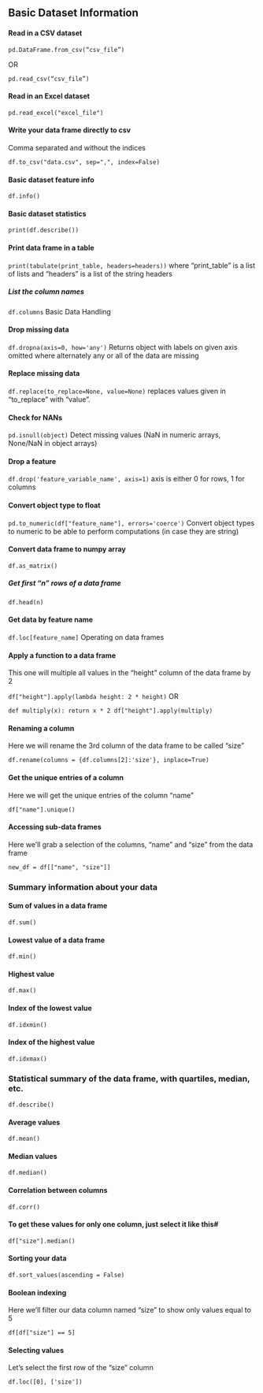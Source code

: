 ## Basic Dataset Information
#### Read in a CSV dataset

`pd.DataFrame.from_csv(“csv_file”) `  

OR

`pd.read_csv(“csv_file”)`  

#### Read in an Excel dataset
`pd.read_excel("excel_file")`
#### Write your data frame directly to csv
Comma separated and without the indices

`df.to_csv("data.csv", sep=",", index=False)`
#### Basic dataset feature info
`df.info()`
#### Basic dataset statistics
`print(df.describe())`
#### Print data frame in a table
`print(tabulate(print_table, headers=headers))`
where “print_table” is a list of lists and “headers” is a list of the string headers

##### List the column names
`df.columns`
Basic Data Handling
#### Drop missing data
`df.dropna(axis=0, how='any')`
Returns object with labels on given axis omitted where alternately any or all of the data are missing

#### Replace missing data
`df.replace(to_replace=None, value=None)`
replaces values given in “to_replace” with “value”.

#### Check for NANs
`pd.isnull(object)`
Detect missing values (NaN in numeric arrays, None/NaN in object arrays)

#### Drop a feature
`df.drop('feature_variable_name', axis=1)`
axis is either 0 for rows, 1 for columns

#### Convert object type to float
`pd.to_numeric(df["feature_name"], errors='coerce')`
Convert object types to numeric to be able to perform computations (in case they are string)

#### Convert data frame to numpy array
`df.as_matrix()`
##### Get first “n” rows of a data frame
`df.head(n)`
#### Get data by feature name
`df.loc[feature_name]`
Operating on data frames
#### Apply a function to a data frame
This one will multiple all values in the “height” column of the data frame by 2

`df["height"].apply(lambda height: 2 * height)`
OR

`def multiply(x):
    return x * 2
df["height"].apply(multiply)`

#### Renaming a column
Here we will rename the 3rd column of the data frame to be called “size”

`df.rename(columns = {df.columns[2]:'size'}, inplace=True)`
#### Get the unique entries of a column
Here we will get the unique entries of the column “name”

`df["name"].unique()`
#### Accessing sub-data frames
Here we’ll grab a selection of the columns, “name” and “size” from the data frame

`new_df = df[["name", "size"]]`
### Summary information about your data
#### Sum of values in a data frame
`df.sum()`
#### Lowest value of a data frame
`df.min()`
#### Highest value
`df.max()`
#### Index of the lowest value
`df.idxmin()`
#### Index of the highest value
`df.idxmax()`
### Statistical summary of the data frame, with quartiles, median, etc.
`df.describe()`
#### Average values
`df.mean()`
#### Median values
`df.median()`
#### Correlation between columns
`df.corr()`
#### To get these values for only one column, just select it like this#
`df["size"].median()`
#### Sorting your data
`df.sort_values(ascending = False)`
#### Boolean indexing
Here we’ll filter our data column named “size” to show only values equal to 5

`df[df["size"] == 5]`
#### Selecting values
Let’s select the first row of the “size” column

`df.loc([0], ['size'])`